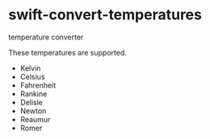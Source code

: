 swift-convert-temperatures
==========================
temperature converter

These temperatures are supported.
* Kelvin
* Celsius
* Fahrenheit
* Rankine
* Delisle
* Newton
* Reaumur
* Romer
